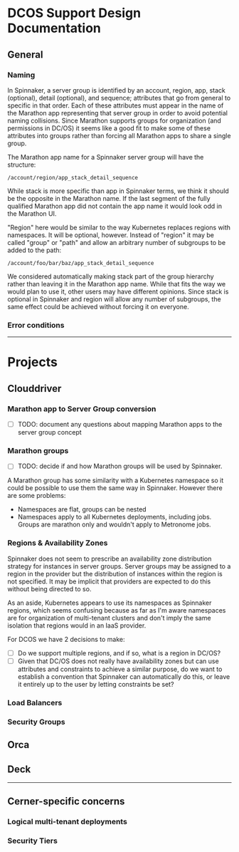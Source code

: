 # DCOS Support Design Documentation

## General

### Naming

In Spinnaker, a server group is identified by an account, region, app, stack (optional), detail (optional), and sequence; attributes that go from general to specific in that order.  Each of these attributes must appear in the name of the Marathon app representing that server group in order to avoid potential naming collisions.  Since Marathon supports groups for organization (and permissions in DC/OS) it seems like a good fit to make some of these attributes into groups rather than forcing all Marathon apps to share a single group.  

The Marathon app name for a Spinnaker server group will have the structure:

`/account/region/app_stack_detail_sequence`

While stack is more specific than app in Spinnaker terms, we think it should be the opposite in the Marathon name.  If the last segment of the fully qualified Marathon app did not contain the app name it would look odd in the Marathon UI.  

"Region" here would be similar to the way Kubernetes replaces regions with namespaces.  It will be optional, however. Instead of "region" it may be called "group" or "path" and allow an arbitrary number of subgroups to be added to the path:

`/account/foo/bar/baz/app_stack_detail_sequence`

We considered automatically making stack part of the group hierarchy rather than leaving it in the Marathon app name.  While that fits the way we would plan to use it, other users may have different opinions.  Since stack is optional in Spinnaker and region will allow any number of subgroups, the same effect could be achieved without forcing it on everyone.


### Error conditions

---

# Projects

## Clouddriver

### Marathon app to Server Group conversion

* [ ] TODO: document any questions about mapping Marathon apps to the server group concept

### Marathon groups

* [ ] TODO: decide if and how Marathon groups will be used by Spinnaker.

A Marathon group has some similarity with a Kubernetes namespace so it could be possible to use them the same way in Spinnaker.  However there are some problems:

* Namespaces are flat, groups can be nested
* Namespaces apply to all Kubernetes deployments, including jobs.  Groups are marathon only and wouldn't apply to Metronome jobs.

### Regions & Availability Zones

Spinnaker does not seem to prescribe an availability zone distribution strategy for instances in server groups.  Server groups may be assigned to a region in the provider but the distribution of instances within the region is not specified. It may be implicit that providers are expected to do this without being directed to so.

As an aside, Kubernetes appears to use its namespaces as Spinnaker regions, which seems confusing because as far as I'm aware namespaces are for organization of multi-tenant clusters and don't imply the same isolation that regions would in an IaaS provider.

For DCOS we have 2 decisions to make:

* [ ] Do we support multiple regions, and if so, what is a region in DC/OS?
* [ ] Given that DC/OS does not really have availability zones but can use attributes and constraints to achieve a similar purpose, do we want to establish a convention that Spinnaker can automatically do this, or leave it entirely up to the user by letting constraints be set?

### Load Balancers

### Security Groups

## Orca

## Deck

---

## Cerner-specific concerns

### Logical multi-tenant deployments

### Security Tiers

